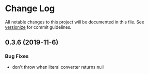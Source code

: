 # Change Log

All notable changes to this project will be documented in this file. See [versionize](https://github.com/saintedlama/versionize) for commit guidelines.

<a name="0.3.6"></a>
## 0.3.6 (2019-11-6)

### Bug Fixes

* don't throw when literal converter returns null

